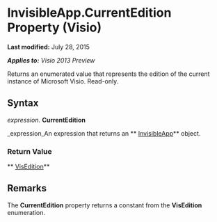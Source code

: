 
# InvisibleApp.CurrentEdition Property (Visio)

 **Last modified:** July 28, 2015

 _**Applies to:** Visio 2013 Preview_

Returns an enumerated value that represents the edition of the current instance of Microsoft Visio. Read-only.


## Syntax

 _expression_. **CurrentEdition**

 _expression_An expression that returns an  ** [InvisibleApp](70a30571-2017-af8b-eaa1-bf93c758a46a.md)** object.


### Return Value

 ** [VisEdition](10df2518-d629-68df-3698-a2a1595e3309.md)**


## Remarks

The  **CurrentEdition** property returns a constant from the **VisEdition** enumeration.

